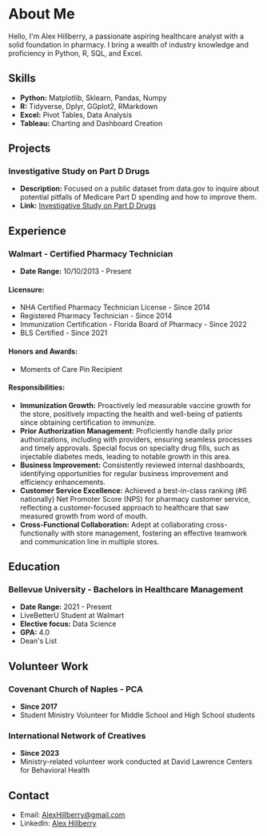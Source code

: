 # About Me

Hello, I'm Alex Hillberry, a passionate aspiring healthcare analyst with a solid foundation in pharmacy. I bring a wealth of industry knowledge and proficiency in Python, R, SQL, and Excel.

## Skills

- **Python:** Matplotlib, Sklearn, Pandas, Numpy
- **R:** Tidyverse, Dplyr, GGplot2, RMarkdown
- **Excel:** Pivot Tables, Data Analysis
- **Tableau:** Charting and Dashboard Creation

## Projects

### Investigative Study on Part D Drugs

- **Description:** Focused on a public dataset from data.gov to inquire about potential pitfalls of Medicare Part D spending and how to improve them.
- **Link:** [Investigative Study on Part D Drugs](https://rpubs.com/AlexHillberry/1070745)

## Experience

### Walmart - Certified Pharmacy Technician

- **Date Range:** 10/10/2013 - Present

#### Licensure:

- NHA Certified Pharmacy Technician License - Since 2014
- Registered Pharmacy Technician - Since 2014
- Immunization Certification - Florida Board of Pharmacy - Since 2022
- BLS Certified - Since 2021

#### Honors and Awards:

- Moments of Care Pin Recipient

#### Responsibilities:

- **Immunization Growth:** Proactively led measurable vaccine growth for the store, positively impacting the health and well-being of patients since obtaining certification to immunize.
- **Prior Authorization Management:** Proficiently handle daily prior authorizations, including with providers, ensuring seamless processes and timely approvals. Special focus on specialty drug fills, such as injectable diabetes meds, leading to notable growth in this area.
- **Business Improvement:** Consistently reviewed internal dashboards, identifying opportunities for regular business improvement and efficiency enhancements.
- **Customer Service Excellence:** Achieved a best-in-class ranking (#6 nationally) Net Promoter Score (NPS) for pharmacy customer service, reflecting a customer-focused approach to healthcare that saw measured growth from word of mouth.
- **Cross-Functional Collaboration:** Adept at collaborating cross-functionally with store management, fostering an effective teamwork and communication line in multiple stores.

## Education

### Bellevue University - Bachelors in Healthcare Management

- **Date Range:** 2021 - Present
- LiveBetterU Student at Walmart
- **Elective focus:** Data Science
- **GPA:** 4.0
- Dean's List

## Volunteer Work

### Covenant Church of Naples - PCA

- **Since 2017**
- Student Ministry Volunteer for Middle School and High School students

### International Network of Creatives

- **Since 2023**
- Ministry-related volunteer work conducted at David Lawrence Centers for Behavioral Health

## Contact

- Email: [AlexHillberry@gmail.com](mailto:AlexHillberry@gmail.com)
- LinkedIn: [Alex Hillberry](https://www.linkedin.com/in/alexander-hillberry-b7886918a/)
